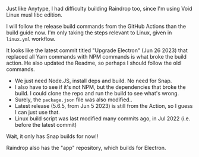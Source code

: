 Just like Anytype, I had difficulty building Raindrop too, since I'm using Void Linux musl libc edition.

I will follow the release build commands from the GitHub Actions than the build guide now. I'm only taking the steps relevant to Linux, given in `linux.yml` workflow.

It looks like the latest commit titled "Upgrade Electron" (Jun 26 2023) that replaced all Yarn commands with NPM commands is what broke the build action. He also updated the Readme, so perhaps I should follow the old commands.

- We just need Node.JS, install deps and build. No need for Snap.
- I also have to see if it's not NPM, but the dependencies that broke the build. I could clone the repo and run the build to see what's wrong.
- Surely, the `package.json` file was also modified..
- Latest release (5.6.5, from Jun 5 2023) is still from the Action, so I guess I can just use that.
- Linux build script was last modified many commits ago, in Jul 2022 (i.e. before the latest commit)

Wait, it only has Snap builds for now!!


Raindrop also has the "app" repository, which builds for Electron.
